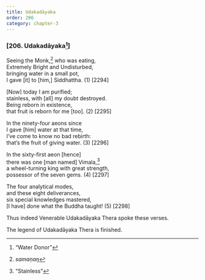 ```yaml
---
title: Udakadāyaka
order: 206
category: chapter-3
---
```


### \[206. Udakadāyaka[^1]\]

Seeing the Monk,[^2] who was eating,  
Extremely Bright and Undisturbed,  
bringing water in a small pot,  
I gave \[it\] to \[him,\] Siddhattha. (1) \[2294\]

\[Now\] today I am purified;  
stainless, with \[all\] my doubt destroyed.  
Being reborn in existence,  
that fruit is reborn for me \[too\]. (2) \[2295\]

In the ninety-four aeons since  
I gave \[him\] water at that time,  
I’ve come to know no bad rebirth:  
that’s the fruit of giving water. (3) \[2296\]

In the sixty-first aeon \[hence\]  
there was one \[man named\] Vimala,[^3]  
a wheel-turning king with great strength,  
possessor of the seven gems. (4) \[2297\]

The four analytical modes,  
and these eight deliverances,  
six special knowledges mastered,  
\[I have\] done what the Buddha taught! (5) \[2298\]

Thus indeed Venerable Udakadāyaka Thera spoke these verses.

The legend of Udakadāyaka Thera is finished.

[^1]: “Water Donor”

[^2]: *samaṇaŋ*

[^3]: “Stainless”
